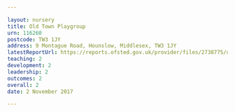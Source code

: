```yaml
---

layout: nursery
title: Old Town Playgroup
urn: 116260
postcode: TW3 1JY
address: 9 Montague Road, Hounslow, Middlesex, TW3 1JY
latestReportUrl: https://reports.ofsted.gov.uk/provider/files/2738775/urn/116260.pdf
teaching: 2
development: 2
leadership: 2
outcomes: 2
overall: 2
date: 2 November 2017

---
```

